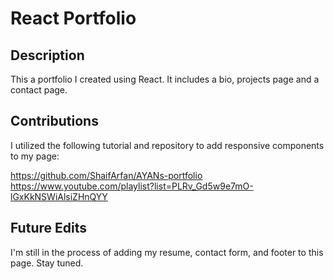 # React Portfolio

## Description
This a portfolio I created using React. It includes a bio, projects page and a contact page.

## Contributions
I utilized the following tutorial and repository to add responsive components to my page:

https://github.com/ShaifArfan/AYANs-portfolio
https://www.youtube.com/playlist?list=PLRv_Gd5w9e7mO-lGxKkNSWiAlsiZHnQYY

## Future Edits

I'm still in the process of adding my resume, contact form, and footer to this page. Stay tuned.
